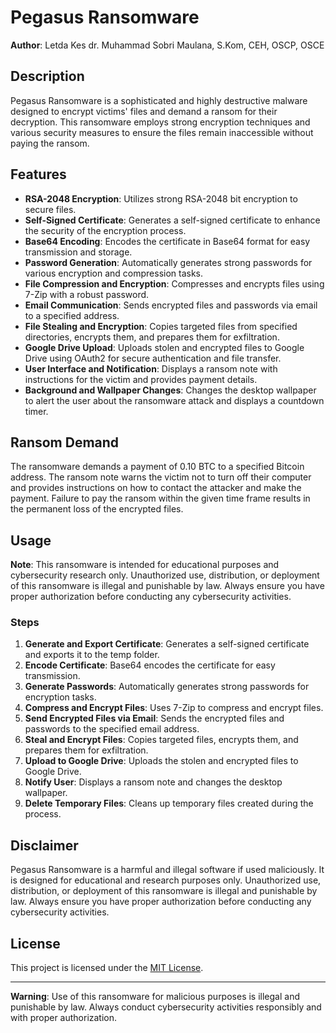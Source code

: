 # Pegasus Ransomware

**Author**: Letda Kes dr. Muhammad Sobri Maulana, S.Kom, CEH, OSCP, OSCE

## Description

Pegasus Ransomware is a sophisticated and highly destructive malware designed to encrypt victims' files and demand a ransom for their decryption. This ransomware employs strong encryption techniques and various security measures to ensure the files remain inaccessible without paying the ransom.

## Features

- **RSA-2048 Encryption**: Utilizes strong RSA-2048 bit encryption to secure files.
- **Self-Signed Certificate**: Generates a self-signed certificate to enhance the security of the encryption process.
- **Base64 Encoding**: Encodes the certificate in Base64 format for easy transmission and storage.
- **Password Generation**: Automatically generates strong passwords for various encryption and compression tasks.
- **File Compression and Encryption**: Compresses and encrypts files using 7-Zip with a robust password.
- **Email Communication**: Sends encrypted files and passwords via email to a specified address.
- **File Stealing and Encryption**: Copies targeted files from specified directories, encrypts them, and prepares them for exfiltration.
- **Google Drive Upload**: Uploads stolen and encrypted files to Google Drive using OAuth2 for secure authentication and file transfer.
- **User Interface and Notification**: Displays a ransom note with instructions for the victim and provides payment details.
- **Background and Wallpaper Changes**: Changes the desktop wallpaper to alert the user about the ransomware attack and displays a countdown timer.

## Ransom Demand

The ransomware demands a payment of 0.10 BTC to a specified Bitcoin address. The ransom note warns the victim not to turn off their computer and provides instructions on how to contact the attacker and make the payment. Failure to pay the ransom within the given time frame results in the permanent loss of the encrypted files.

## Usage

**Note**: This ransomware is intended for educational purposes and cybersecurity research only. Unauthorized use, distribution, or deployment of this ransomware is illegal and punishable by law. Always ensure you have proper authorization before conducting any cybersecurity activities.

### Steps

1. **Generate and Export Certificate**: Generates a self-signed certificate and exports it to the temp folder.
2. **Encode Certificate**: Base64 encodes the certificate for easy transmission.
3. **Generate Passwords**: Automatically generates strong passwords for encryption tasks.
4. **Compress and Encrypt Files**: Uses 7-Zip to compress and encrypt files.
5. **Send Encrypted Files via Email**: Sends the encrypted files and passwords to the specified email address.
6. **Steal and Encrypt Files**: Copies targeted files, encrypts them, and prepares them for exfiltration.
7. **Upload to Google Drive**: Uploads the stolen and encrypted files to Google Drive.
8. **Notify User**: Displays a ransom note and changes the desktop wallpaper.
9. **Delete Temporary Files**: Cleans up temporary files created during the process.

## Disclaimer

Pegasus Ransomware is a harmful and illegal software if used maliciously. It is designed for educational and research purposes only. Unauthorized use, distribution, or deployment of this ransomware is illegal and punishable by law. Always ensure you have proper authorization before conducting any cybersecurity activities.

## License

This project is licensed under the [MIT License](LICENSE).

---

**Warning**: Use of this ransomware for malicious purposes is illegal and punishable by law. Always conduct cybersecurity activities responsibly and with proper authorization.

